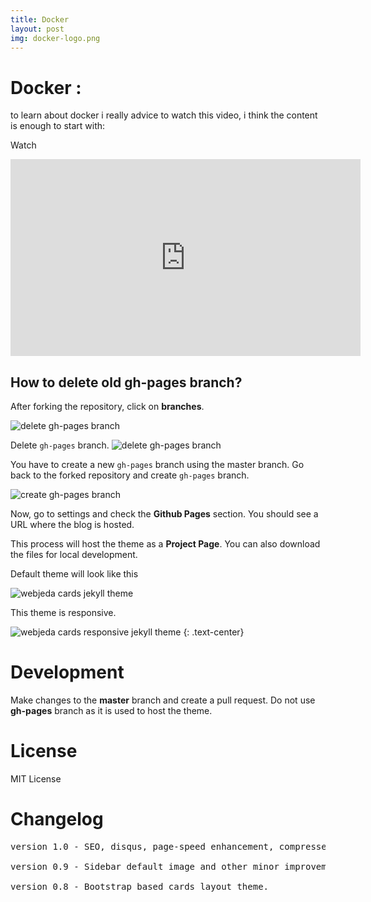 ```yaml
---
title: Docker
layout: post
img: docker-logo.png
---
```


# Docker :
to learn about docker i really advice to watch this video, i think the content is enough to start with:

Watch 
<iframe width="560" height="315" src="https://www.youtube.com/embed/YFl2mCHdv24" frameborder="0" allowfullscreen></iframe>

## How to delete old **gh-pages** branch?
After forking the repository, click on **branches**.

![delete gh-pages branch]({{site.baseurl}}/images/delete-github-branch.png)

Delete ``gh-pages`` branch.
![delete gh-pages branch]({{site.baseurl}}/images/delete-github-branch-2.png)

You have to create a new ``gh-pages`` branch using the master branch. Go back to the forked repository and create ``gh-pages`` branch.

![create gh-pages branch]({{site.baseurl}}/images/create-gh-pages-branch.JPG)

Now, go to settings and check the **Github Pages** section. You should see a URL where the blog is hosted.

This process will host the theme as a **Project Page**. You can also download the files for local development.

Default theme will look like this

![webjeda cards jekyll theme]({{site.baseurl}}/images/webjeda-cards-jekyll-theme-1.png)

This theme is responsive.

![webjeda cards responsive jekyll theme]({{site.baseurl}}/images/webjeda-cards-responsive-jekyll-theme-2.png)
{: .text-center}


# Development
Make changes to the **master** branch and create a pull request. Do not use **gh-pages** branch as it is used to host the theme.


# License
MIT License

# Changelog
<pre>
version 1.0 - SEO, disqus, page-speed enhancement, compressed html.

version 0.9 - Sidebar default image and other minor improvements.

version 0.8 - Bootstrap based cards layout theme.
</pre>